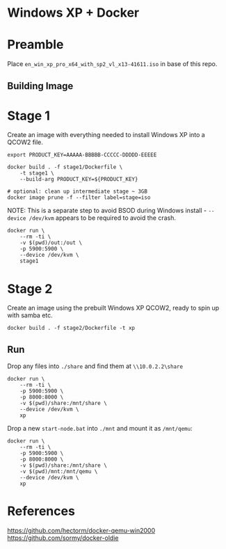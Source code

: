 # Windows XP + Docker

# Preamble

Place `en_win_xp_pro_x64_with_sp2_vl_x13-41611.iso` in base of this repo.

## Building Image

# Stage 1

Create an image with everything needed to install Windows XP into a QCOW2 file.

```
export PRODUCT_KEY=AAAAA-BBBBB-CCCCC-DDDDD-EEEEE

docker build . -f stage1/Dockerfile \
    -t stage1 \
    --build-arg PRODUCT_KEY=${PRODUCT_KEY}

# optional: clean up intermediate stage ~ 3GB
docker image prune -f --filter label=stage=iso  
```

NOTE: This is a separate step to avoid BSOD during Windows install - `--device /dev/kvm` appears to be required to avoid the crash.

```
docker run \
    --rm -ti \
    -v $(pwd)/out:/out \
    -p 5900:5900 \
    --device /dev/kvm \
    stage1
```

# Stage 2

Create an image using the prebuilt Windows XP QCOW2, ready to spin up with samba etc.

```
docker build . -f stage2/Dockerfile -t xp
```

## Run

Drop any files into `./share` and find them at `\\10.0.2.2\share`

```
docker run \
    --rm -ti \
    -p 5900:5900 \
    -p 8000:8000 \
    -v $(pwd)/share:/mnt/share \
    --device /dev/kvm \
    xp
```

Drop a new `start-node.bat` into `./mnt` and mount it as `/mnt/qemu`:

```
docker run \
    --rm -ti \
    -p 5900:5900 \
    -p 8000:8000 \
    -v $(pwd)/share:/mnt/share \
    -v $(pwd)/mnt:/mnt/qemu \
    --device /dev/kvm \
    xp
```

# References

https://github.com/hectorm/docker-qemu-win2000
https://github.com/sormy/docker-oldie
